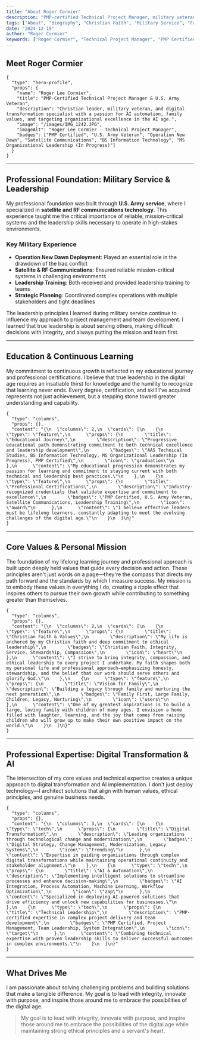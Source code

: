 ```yaml
---
title: "About Roger Cormier"
description: "PMP-certified Technical Project Manager, military veteran, and Christian leader with AAS in Technical Studies, BS in Information Technology, and MS in Organizational Leadership (in progress). Specializing in digital transformation, AI automation, and satellite communications."
tags: ["About", "Biography", "Christian Faith", "Military Service", "Family", "AI Automation", "Digital Transformation", "Leadership", "Technology", "Satellite Communications", "RF Communications", "PMP Certified", "Education", "Lifelong Learning"]
date: "2024-12-19"
author: "Roger Cormier"
keywords: ["Roger Cormier", "Technical Project Manager", "PMP Certified", "Christian", "Military Veteran", "Operation New Dawn", "Iraq Deployment", "Satellite Communications", "RF Communications", "AI Automation", "Digital Transformation", "Family", "Leadership", "Technology", "AAS Technical Studies", "BS Information Technology", "MS Organizational Leadership", "Lifelong Learning"]
---
```


## Meet Roger Cormier

```card
{
  "type": "hero-profile",
  "props": {
    "name": "Roger Lee Cormier",
    "title": "PMP-Certified Technical Project Manager & U.S. Army Veteran",
    "description": "Christian leader, military veteran, and digital transformation specialist with a passion for AI automation, family values, and targeting organizational excellence in the AI age.",
    "image": "/images/IMG_1242.JPG",
    "imageAlt": "Roger Lee Cormier - Technical Project Manager",
    "badges": ["PMP Certified", "U.S. Army Veteran", "Operation New Dawn", "Satellite Communications", "BS Information Technology", "MS Organizational Leadership (In Progress)"]
  }
}
```

---

## Professional Foundation: Military Service & Leadership

My professional foundation was built through **U.S. Army service**, where I specialized in **satellite and RF communications technology**. This experience taught me the critical importance of reliable, mission-critical systems and the leadership skills necessary to operate in high-stakes environments.

### Key Military Experience
- **Operation New Dawn Deployment**: Played an essential role in the drawdown of the Iraq conflict
- **Satellite & RF Communications**: Ensured reliable mission-critical systems in challenging environments
- **Leadership Training**: Both received and provided leadership training to teams
- **Strategic Planning**: Coordinated complex operations with multiple stakeholders and tight deadlines

The leadership principles I learned during military service continue to influence my approach to project management and team development. I learned that true leadership is about serving others, making difficult decisions with integrity, and always putting the mission and team first.

---

## Education & Continuous Learning

My commitment to continuous growth is reflected in my educational journey and professional certifications. I believe that true leadership in the digital age requires an insatiable thirst for knowledge and the humility to recognize that learning never ends. Every degree, certification, and skill I've acquired represents not just achievement, but a stepping stone toward greater understanding and capability.

``` card
{
  "type": "columns",
  "props": {},
  "content": "{\n  \"columns\": 2,\n  \"cards\": [\n    {\n      \"type\": \"feature\",\n      \"props\": {\n        \"title\": \"Educational Journey\",\n        \"description\": \"Progressive educational path demonstrating commitment to both technical excellence and leadership development\",\n        \"badges\": \"AAS Technical Studies, BS Information Technology, MS Organizational Leadership (In Progress), PMP Certified\",\n        \"icon\": \"graduation\"\n      },\n      \"content\": \"My educational progression demonstrates my passion for learning and commitment to staying current with both technical and leadership best practices.\"\n    },\n    {\n      \"type\": \"feature\",\n      \"props\": {\n        \"title\": \"Professional Certifications\",\n        \"description\": \"Industry-recognized credentials that validate expertise and commitment to excellence\",\n        \"badges\": \"PMP Certified, U.S. Army Veteran, Satellite Communications, Leadership Training\",\n        \"icon\": \"award\"\n      },\n      \"content\": \"I believe effective leaders must be lifelong learners, constantly adapting to meet the evolving challenges of the digital age.\"\n    }\n  ]\n}"
}
```

---

## Core Values & Personal Mission

The foundation of my lifelong learning journey and professional approach is built upon deeply held values that guide every decision and action. These principles aren't just words on a page—they're the compass that directs my path forward and the standards by which I measure success. My mission is to embody these values in everything I do, creating a ripple effect that inspires others to pursue their own growth while contributing to something greater than themselves.

``` card
{
  "type": "columns",
  "props": {},
  "content": "{\n  \"columns\": 2,\n  \"cards\": [\n    {\n      \"type\": \"feature\",\n      \"props\": {\n        \"title\": \"Christian Faith & Values\",\n        \"description\": \"My life is anchored by my Christian faith and deep commitment to ethical leadership\",\n        \"badges\": \"Christian Faith, Integrity, Service, Stewardship, Compassion\",\n        \"icon\": \"heart\"\n      },\n      \"content\": \"I strive to bring integrity, compassion, and ethical leadership to every project I undertake. My faith shapes both my personal life and professional approach—emphasizing honesty, stewardship, and the belief that our work should serve others and glorify God.\"\n    },\n    {\n      \"type\": \"feature\",\n      \"props\": {\n        \"title\": \"Vision for Family\",\n        \"description\": \"Building a legacy through family and nurturing the next generation\",\n        \"badges\": \"Family First, Large Family, Children, Legacy, Nurturing\",\n        \"icon\": \"users\"\n      },\n      \"content\": \"One of my greatest aspirations is to build a large, loving family with children of many ages. I envision a home filled with laughter, learning, and the joy that comes from raising children who will grow up to make their own positive impact on the world.\"\n    }\n  ]\n}"
}
```

---

## Professional Expertise: Digital Transformation & AI

The intersection of my core values and technical expertise creates a unique approach to digital transformation and AI implementation. I don't just deploy technology—I architect solutions that align with human values, ethical principles, and genuine business needs.

``` card
{
  "type": "columns",
  "props": {},
  "content": "{\n  \"columns\": 3,\n  \"cards\": [\n    {\n      \"type\": \"tech\",\n      \"props\": {\n        \"title\": \"Digital Transformation\",\n        \"description\": \"Leading organizations through technological change and modernization\",\n        \"badges\": \"Digital Strategy, Change Management, Modernization, Legacy Systems\",\n        \"icon\": \"trending\"\n      },\n      \"content\": \"Expertise in guiding organizations through complex digital transformations while maintaining operational continuity and stakeholder alignment.\"\n    },\n    {\n      \"type\": \"tech\",\n      \"props\": {\n        \"title\": \"AI & Automation\",\n        \"description\": \"Implementing intelligent solutions to streamline processes and enhance decision-making\",\n        \"badges\": \"AI Integration, Process Automation, Machine Learning, Workflow Optimization\",\n        \"icon\": \"zap\"\n      },\n      \"content\": \"Specialized in deploying AI-powered solutions that drive efficiency and unlock new capabilities for businesses.\"\n    },\n    {\n      \"type\": \"tech\",\n      \"props\": {\n        \"title\": \"Technical Leadership\",\n        \"description\": \"PMP-certified expertise in complex project delivery and team development\",\n        \"badges\": \"PMP Certified, Project Management, Team Leadership, System Integration\",\n        \"icon\": \"target\"\n      },\n      \"content\": \"Combining technical expertise with proven leadership skills to deliver successful outcomes in complex environments.\"\n    }\n  ]\n}"
}
```

---

## What Drives Me

I am passionate about solving challenging problems and building solutions that make a tangible difference. My goal is to lead with integrity, innovate with purpose, and inspire those around me to embrace the possibilities of the digital age.

> My goal is to lead with integrity, innovate with purpose, and inspire those around me to embrace the possibilities of the digital age while maintaining strong ethical principles and a servant's heart.